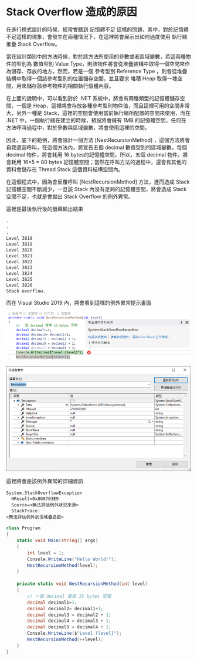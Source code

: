 # Stack Overflow 造成的原因

在進行程式設計的時候，經常會聽到 記憶體不足 這樣的問題，其中，對於記憶體不足這樣的現象，會發生在兩種情況下，在這裡將會展示出如何過度使用 執行緒推疊 Stack Overflow。

當在設計類別中的方法時候，對於該方法所使用的參數或者區域變數，若這兩種物件的型別為 數值型別 Value Type，則該物件將會從堆疊結構中取得一個空間來作為儲存、存放的地方，然而，若是一個 參考型別 Reference Type ，則會從堆疊結構中取得一個該參考型別的位置儲存空間，並且要求 堆積 Heap 取得一塊空間，用來儲存該參考物件的相關執行個體內容。

在上面的說明中，可以看到對於 .NET 系統中，將會有兩種類型的記憶體儲存空間，一個是 Heap，這裡將會存放各種參考型別物件值，而且這裡可用的空間非常大，另外一種是 Stack，這裡的空間會使用當前執行緒所配置的空間來使用，而在 .NET 中，一個執行緒在建立的時候，預設將會擁有 1MB 的記憶體空間，任何在方法呼叫過程中，對於參數與區域變數，將會使用這裡的空間。

因此，底下的範例，將會設計一個方法 [NestRecursionMethod] ，這個方法將會自我遞迴呼叫，在這個方法內，將宣告五個 decimal 數值型別的區域變數，每個 decimal 物件，將會耗用 16 bytes的記憶體空間，所以，五個 decimal 物件，將會耗用 16*5 = 80 bytes 記憶體空間；當然在呼叫方法的過程中，還會有其他的資料會儲存在 Thread Stack 這個資料結構空間內。

在這個程式中，因為會反覆呼叫 [NestRecursionMethod] 方法，進而造成 Stack 記憶體空間不斷減少，一旦該 Stack 內沒有足夠的記憶體空間，將會造成 Stack 空間不足，也就是會拋出 Stack Overflow 的例外異常。

這裡是最後執行後的螢幕輸出結果

```
.
.
.
Level 3818
Level 3819
Level 3820
Level 3821
Level 3822
Level 3823
Level 3824
Level 3825
Level 3826
Stack overflow.
```

而在 Visual Studio 2019 內，將會看到這樣的例外異常提示畫面

![](../Images/CS2020-9950.png)

![](../Images/CS2020-9949.png)

這裡將會是該例外異常的詳細資訊

```
System.StackOverflowException
  HResult=0x800703E9
  Source=<無法評估例外狀況來源>
  StackTrace: 
<無法評估例外狀況堆疊追蹤>
```

```csharp
class Program
{
    static void Main(string[] args)
    {
        int level = 1;
        Console.WriteLine("Hello World!");
        NestRecursionMethod(level);
    }
 
    private static void NestRecursionMethod(int level)
    {
        // 一個 decimal 使用 16 bytes 空間
        decimal decimal1=1;
        decimal decimal2= decimal1+1;
        decimal decimal3 = decimal2 + 1;
        decimal decimal4 = decimal3 + 1;
        decimal decimal5 = decimal4 + 1;
        Console.WriteLine($"Level {level}");
        NestRecursionMethod(++level);
    }
}
```


